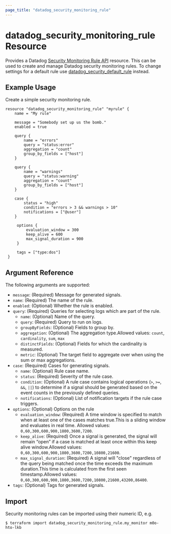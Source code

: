 ```yaml
---
page_title: "datadog_security_monitoring_rule"
---
```


# datadog_security_monitoring_rule Resource

Provides a Datadog [Security Monitoring Rule API](https://docs.datadoghq.com/api/v2/security-monitoring/) resource. This 
can be used to create and manage Datadog security monitoring rules. To change settings for a default rule use 
[datadog_security_default_rule](/resources/security_monitoring_default_rule) instead.

## Example Usage

Create a simple security monitoring rule.
```hcl
resource "datadog_security_monitoring_rule" "myrule" {
    name = "My rule"

    message = "Somebody set up us the bomb."
    enabled = true

    query {
        name = "errors"
        query = "status:error"
        aggregation = "count"
        group_by_fields = ["host"]
    }

    query {
        name = "warnings"
        query = "status:warning"
        aggregation = "count"
        group_by_fields = ["host"]
    }

 	case {
        status = "high"
        condition = "errors > 3 && warnings > 10"
        notifications = ["@user"]
    }

     options {
         evaluation_window = 300
         keep_alive = 600
         max_signal_duration = 900
     }

     tags = ["type:dos"]
 }
```

## Argument Reference

The following arguments are supported:
- `message`: (Required) Message for generated signals.
- `name`: (Required) The name of the rule.
- `enabled`: (Optional) Whether the rule is enabled.
- `query`: (Required) Queries for selecting logs which are part of the rule.
    - `name`: (Optional) Name of the query.
    - `query`: (Required) Query to run on logs.
    - `groupByFields`: (Optional) Fields to group by.
    - `aggregation`: (Optional) The aggregation type.Allowed values: `count`, `cardinality`, `sum`, `max`
    - `distinctFields`: (Optional) Fields for which the cardinality is measured.
    - `metric`: (Optional) The target field to aggregate over when using the sum or max aggregations.
- `case`: (Required) Cases for generating signals.
    - `name`: (Optional) Rule case name.
    - `status`: (Required) Severity of the rule case.
    - `condition`: (Optional) A rule case contains logical operations (`>`, `>=`, `&&`, `||`) to determine if a signal should be generated based on the event counts in the previously defined queries.
    - `notifications`: (Optional) List of notification targets if the rule case triggers.
- `options`: (Optional) Options on the rule
    - `evaluation_window`: (Required) A time window is specified to match when at least one of the cases matches true.This is a sliding window and evaluates in real time. Allowed values: `0,60,300,600,900,1800,3600,7200`.
    - `keep_alive`: (Required) Once a signal is generated, the signal will remain “open” if a case is matched at least once within this keep alive window.Allowed values: `0,60,300,600,900,1800,3600,7200,10800,21600`.
    - `max_signal_duration`: (Required) A signal will "close" regardless of the query being matched once the time exceeds the maximum duration.This time is calculated from the first seen timestamp.Allowed values: `0,60,300,600,900,1800,3600,7200,10800,21600,43200,86400`.
- `tags`: (Optional) Tags for generated signals.

## Import

Security monitoring rules can be imported using their numeric ID, e.g.

```console
$ terraform import datadog_security_monitoring_rule.my_monitor m0o-hto-lkb
```

